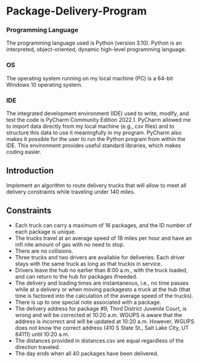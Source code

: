 # Package-Delivery-Program

### Programming Language 
The programming language used is Python (version 3.10). Python is an interpreted, object-oriented, dynamic high-level programming language.

### OS 
The operating system running on my local machine (PC) is a 64-bit Windows 10 operating system.

### IDE 
The integrated development environment (IDE) used to write, modify, and test the code is PyCharm Community Edition 2022.1.
PyCharm allowed me to import data directly from my local machine (e.g., csv files) and to structure this data to use it meaningfully in my program.
PyCharm also makes it possible for the user to run the Python program from within the IDE. This environment provides useful standard libraries, which makes coding easier.

## Introduction 
Implement an algorithm to route delivery trucks that will allow to meet all delivery constraints while traveling under 140 miles. 

## Constraints 
* Each truck can carry a maximum of 16 packages, and the ID number of each package is unique.
* The trucks travel at an average speed of 18 miles per hour and have an infi nite amount of gas with no need to stop.
* There are no collisions.
* Three trucks and two drivers are available for deliveries. Each driver stays with the same truck as long as that truckis in service.
* Drivers leave the hub no earlier than 8:00 a.m., with the truck loaded, and can return to the hub for packages ifneeded.
* The delivery and loading times are instantaneous, i.e., no time passes while at a delivery or when moving packagesto a truck at the hub (that time is factored into the calculation of the average speed of the trucks).
* There is up to one special note associated with a package.
* The delivery address for package #9, Third District Juvenile Court, is wrong and will be corrected at 10:20 a.m.
  WGUPS is aware that the address is incorrect and will be updated at 10:20 a.m.
  However, WGUPS does not know the correct address (410 S State St., Salt Lake City, UT 84111) until 10:20 a.m.
* The distances provided in distances.csv are equal regardless of the direction traveled.
* The day ends when all 40 packages have been delivered.

